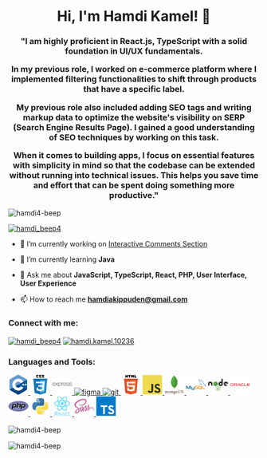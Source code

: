 <h1 align="center">Hi, I'm Hamdi Kamel! 👋</h1>
<h3 align="center">"I am highly proficient in React.js, TypeScript with a solid foundation in UI/UX fundamentals.

In my previous role, I worked on e-commerce platform where I implemented filtering functionalities to shift through products that have a specific label.

My previous role also included adding SEO tags and writing markup data to optimize the website's visibility on SERP (Search Engine Results Page). I gained a good understanding of SEO techniques by working on this task.

When it comes to building apps, I focus on essential features with simplicity in mind so that the codebase can be extended without running into technical issues. This helps you save time and effort that can be spent doing something more productive."</h3>

<p align="left"> <img src="https://komarev.com/ghpvc/?username=hamdi4-beep&label=Profile%20views&color=0e75b6&style=flat" alt="hamdi4-beep" /> </p>

<p align="left"> <a href="https://x.com/hamdi_beep4" target="blank"><img src="https://img.shields.io/twitter/follow/hamdi33727935?logo=twitter&style=for-the-badge" alt="hamdi_beep4" /></a> </p>

- 🔭 I’m currently working on [Interactive Comments Section](https://github.com/hamdi4-beep/interactive-comments-section-main)

- 🌱 I’m currently learning **Java**

- 💬 Ask me about **JavaScript, TypeScript, React, PHP, User Interface, User Experience**

- 📫 How to reach me **hamdiakippuden@gmail.com**

<h3 align="left">Connect with me:</h3>
<p align="left">
<a href="https://x.com/hamdi_beep4" target="blank"><img align="center" src="https://raw.githubusercontent.com/rahuldkjain/github-profile-readme-generator/master/src/images/icons/Social/twitter.svg" alt="hamdi_beep4" height="30" width="40" /></a>
<a href="https://www.linkedin.com/in/hamdi-kamel-bab017b8" target="blank"><img align="center" src="https://raw.githubusercontent.com/rahuldkjain/github-profile-readme-generator/master/src/images/icons/Social/linkedin.svg" alt="hamdi.kamel.10236" height="30" width="40" /></a>
</p>

<h3 align="left">Languages and Tools:</h3>
<p align="left"> <a href="https://www.w3schools.com/cpp/" target="_blank" rel="noreferrer"> <img src="https://raw.githubusercontent.com/devicons/devicon/master/icons/cplusplus/cplusplus-original.svg" alt="cplusplus" width="40" height="40"/> </a> <a href="https://www.w3schools.com/css/" target="_blank" rel="noreferrer"> <img src="https://raw.githubusercontent.com/devicons/devicon/master/icons/css3/css3-original-wordmark.svg" alt="css3" width="40" height="40"/> </a> <a href="https://expressjs.com" target="_blank" rel="noreferrer"> <img src="https://raw.githubusercontent.com/devicons/devicon/master/icons/express/express-original-wordmark.svg" alt="express" width="40" height="40"/> </a> <a href="https://www.figma.com/" target="_blank" rel="noreferrer"> <img src="https://www.vectorlogo.zone/logos/figma/figma-icon.svg" alt="figma" width="40" height="40"/> </a> <a href="https://git-scm.com/" target="_blank" rel="noreferrer"> <img src="https://www.vectorlogo.zone/logos/git-scm/git-scm-icon.svg" alt="git" width="40" height="40"/> </a> <a href="https://www.w3.org/html/" target="_blank" rel="noreferrer"> <img src="https://raw.githubusercontent.com/devicons/devicon/master/icons/html5/html5-original-wordmark.svg" alt="html5" width="40" height="40"/> </a> <a href="https://developer.mozilla.org/en-US/docs/Web/JavaScript" target="_blank" rel="noreferrer"> <img src="https://raw.githubusercontent.com/devicons/devicon/master/icons/javascript/javascript-original.svg" alt="javascript" width="40" height="40"/> </a> <a href="https://www.mongodb.com/" target="_blank" rel="noreferrer"> <img src="https://raw.githubusercontent.com/devicons/devicon/master/icons/mongodb/mongodb-original-wordmark.svg" alt="mongodb" width="40" height="40"/> </a> <a href="https://www.mysql.com/" target="_blank" rel="noreferrer"> <img src="https://raw.githubusercontent.com/devicons/devicon/master/icons/mysql/mysql-original-wordmark.svg" alt="mysql" width="40" height="40"/> </a> <a href="https://nodejs.org" target="_blank" rel="noreferrer"> <img src="https://raw.githubusercontent.com/devicons/devicon/master/icons/nodejs/nodejs-original-wordmark.svg" alt="nodejs" width="40" height="40"/> </a> <a href="https://www.oracle.com/" target="_blank" rel="noreferrer"> <img src="https://raw.githubusercontent.com/devicons/devicon/master/icons/oracle/oracle-original.svg" alt="oracle" width="40" height="40"/> </a> <a href="https://www.php.net" target="_blank" rel="noreferrer"> <img src="https://raw.githubusercontent.com/devicons/devicon/master/icons/php/php-original.svg" alt="php" width="40" height="40"/> </a> <a href="https://www.python.org" target="_blank" rel="noreferrer"> <img src="https://raw.githubusercontent.com/devicons/devicon/master/icons/python/python-original.svg" alt="python" width="40" height="40"/> </a> <a href="https://reactjs.org/" target="_blank" rel="noreferrer"> <img src="https://raw.githubusercontent.com/devicons/devicon/master/icons/react/react-original-wordmark.svg" alt="react" width="40" height="40"/> </a> <a href="https://sass-lang.com" target="_blank" rel="noreferrer"> <img src="https://raw.githubusercontent.com/devicons/devicon/master/icons/sass/sass-original.svg" alt="sass" width="40" height="40"/> </a> <a href="https://www.typescriptlang.org/" target="_blank" rel="noreferrer"> <img src="https://raw.githubusercontent.com/devicons/devicon/master/icons/typescript/typescript-original.svg" alt="typescript" width="40" height="40"/> </a> </p>

<p><img align="center" src="https://github-readme-stats.vercel.app/api/top-langs?username=hamdi4-beep&show_icons=true&locale=en&layout=compact" alt="hamdi4-beep" /></p>

<p><img align="center" src="https://github-readme-streak-stats.herokuapp.com/?user=hamdi4-beep&" alt="hamdi4-beep" /></p>
